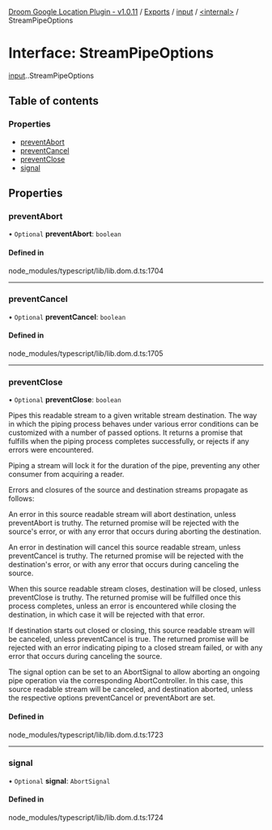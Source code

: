 [Droom Google Location Plugin - v1.0.11](../README.md) / [Exports](../modules.md) / [input](../modules/input.md) / [<internal\>](../modules/input._internal_.md) / StreamPipeOptions

# Interface: StreamPipeOptions

[input](../modules/input.md).[<internal>](../modules/input._internal_.md).StreamPipeOptions

## Table of contents

### Properties

- [preventAbort](input._internal_.StreamPipeOptions.md#preventabort)
- [preventCancel](input._internal_.StreamPipeOptions.md#preventcancel)
- [preventClose](input._internal_.StreamPipeOptions.md#preventclose)
- [signal](input._internal_.StreamPipeOptions.md#signal)

## Properties

### preventAbort

• `Optional` **preventAbort**: `boolean`

#### Defined in

node_modules/typescript/lib/lib.dom.d.ts:1704

___

### preventCancel

• `Optional` **preventCancel**: `boolean`

#### Defined in

node_modules/typescript/lib/lib.dom.d.ts:1705

___

### preventClose

• `Optional` **preventClose**: `boolean`

Pipes this readable stream to a given writable stream destination. The way in which the piping process behaves under various error conditions can be customized with a number of passed options. It returns a promise that fulfills when the piping process completes successfully, or rejects if any errors were encountered.

Piping a stream will lock it for the duration of the pipe, preventing any other consumer from acquiring a reader.

Errors and closures of the source and destination streams propagate as follows:

An error in this source readable stream will abort destination, unless preventAbort is truthy. The returned promise will be rejected with the source's error, or with any error that occurs during aborting the destination.

An error in destination will cancel this source readable stream, unless preventCancel is truthy. The returned promise will be rejected with the destination's error, or with any error that occurs during canceling the source.

When this source readable stream closes, destination will be closed, unless preventClose is truthy. The returned promise will be fulfilled once this process completes, unless an error is encountered while closing the destination, in which case it will be rejected with that error.

If destination starts out closed or closing, this source readable stream will be canceled, unless preventCancel is true. The returned promise will be rejected with an error indicating piping to a closed stream failed, or with any error that occurs during canceling the source.

The signal option can be set to an AbortSignal to allow aborting an ongoing pipe operation via the corresponding AbortController. In this case, this source readable stream will be canceled, and destination aborted, unless the respective options preventCancel or preventAbort are set.

#### Defined in

node_modules/typescript/lib/lib.dom.d.ts:1723

___

### signal

• `Optional` **signal**: `AbortSignal`

#### Defined in

node_modules/typescript/lib/lib.dom.d.ts:1724
